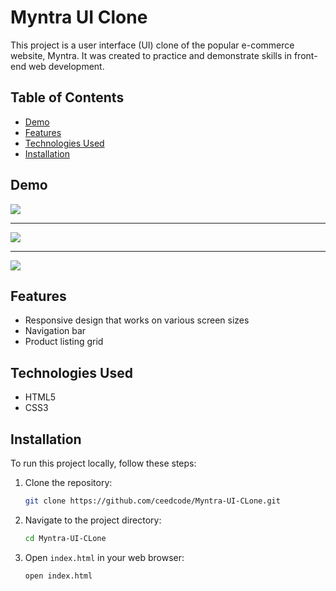 # Myntra UI Clone

This project is a user interface (UI) clone of the popular e-commerce website, Myntra. It was created to practice and demonstrate skills in front-end web development.

## Table of Contents

- [Demo](#demo)
- [Features](#features)
- [Technologies Used](#technologies-used)
- [Installation](#installation)



## Demo
<img src= "https://github.com/user-attachments/assets/8bbd2230-46c7-445a-8f4a-173dfc7b964a" /><hr/>
<img src= "https://github.com/user-attachments/assets/3a9587ef-a278-4daa-b604-ded7f345e22a"/><hr/>
<img src= "https://github.com/user-attachments/assets/cf72ad6b-72bf-4265-a394-f891fa02804f"/>


## Features

- Responsive design that works on various screen sizes
- Navigation bar 
- Product listing grid


## Technologies Used

- HTML5
- CSS3

## Installation

To run this project locally, follow these steps:

1. Clone the repository:
    ```bash
    git clone https://github.com/ceedcode/Myntra-UI-CLone.git
    ```

2. Navigate to the project directory:
    ```bash
    cd Myntra-UI-CLone
    ```

3. Open `index.html` in your web browser:
    ```bash
    open index.html
    ```
